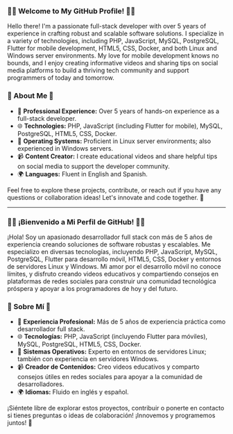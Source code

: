 ### 👨‍💻 Welcome to My GitHub Profile! 👨‍💻

Hello there! I'm a passionate full-stack developer with over 5 years of experience in crafting robust and scalable software solutions. I specialize in a variety of technologies, including PHP, JavaScript, MySQL, PostgreSQL, Flutter for mobile development, HTML5, CSS, Docker, and both Linux and Windows server environments. My love for mobile development knows no bounds, and I enjoy creating informative videos and sharing tips on social media platforms to build a thriving tech community and support programmers of today and tomorrow.

### 🚀 About Me 🚀

- 💼 **Professional Experience:** Over 5 years of hands-on experience as a full-stack developer.
- 🌐 **Technologies:** PHP, JavaScript (including Flutter for mobile), MySQL, PostgreSQL, HTML5, CSS, Docker.
- 🐧 **Operating Systems:** Proficient in Linux server environments; also experienced in Windows servers.
- 📹 **Content Creator:** I create educational videos and share helpful tips on social media to support the developer community.
- 🌍 **Languages:** Fluent in English and Spanish.
<!--
### 🛠️ Projects & Contributions 🛠️

Here are some of the exciting projects and contributions you can find in my GitHub repositories:

1. **Project 1:** [Project Name](Link to the project repository) - Brief description of the project.
2. **Project 2:** [Project Name](Link to the project repository) - Brief description of the project.
3. **Project 3:** [Project Name](Link to the project repository) - Brief description of the project.
-->
Feel free to explore these projects, contribute, or reach out if you have any questions or collaboration ideas! Let's innovate and code together. 🌟

---

### 👨‍💻 ¡Bienvenido a Mi Perfil de GitHub! 👨‍💻

¡Hola! Soy un apasionado desarrollador full stack con más de 5 años de experiencia creando soluciones de software robustas y escalables. Me especializo en diversas tecnologías, incluyendo PHP, JavaScript, MySQL, PostgreSQL, Flutter para desarrollo móvil, HTML5, CSS, Docker y entornos de servidores Linux y Windows. Mi amor por el desarrollo móvil no conoce límites, y disfruto creando videos educativos y compartiendo consejos en plataformas de redes sociales para construir una comunidad tecnológica próspera y apoyar a los programadores de hoy y del futuro.

### 🚀 Sobre Mí 🚀

- 💼 **Experiencia Profesional:** Más de 5 años de experiencia práctica como desarrollador full stack.
- 🌐 **Tecnologías:** PHP, JavaScript (incluyendo Flutter para móviles), MySQL, PostgreSQL, HTML5, CSS, Docker.
- 🐧 **Sistemas Operativos:** Experto en entornos de servidores Linux; también con experiencia en servidores Windows.
- 📹 **Creador de Contenidos:** Creo videos educativos y comparto consejos útiles en redes sociales para apoyar a la comunidad de desarrolladores.
- 🌍 **Idiomas:** Fluido en inglés y español.

<!--
### 🛠️ Proyectos y Contribuciones 🛠️

Aquí tienes algunos de los emocionantes proyectos y contribuciones que puedes encontrar en mis repositorios de GitHub:

1. **Proyecto 1:** [Nombre del Proyecto](Enlace al repositorio del proyecto) - Breve descripción del proyecto.
2. **Proyecto 2:** [Nombre del Proyecto](Enlace al repositorio del proyecto) - Breve descripción del proyecto.
3. **Proyecto 3:** [Nombre del Proyecto](Enlace al repositorio del proyecto) - Breve descripción del proyecto.
-->
   
¡Siéntete libre de explorar estos proyectos, contribuir o ponerte en contacto si tienes preguntas o ideas de colaboración! ¡Innovemos y programemos juntos! 🌟
